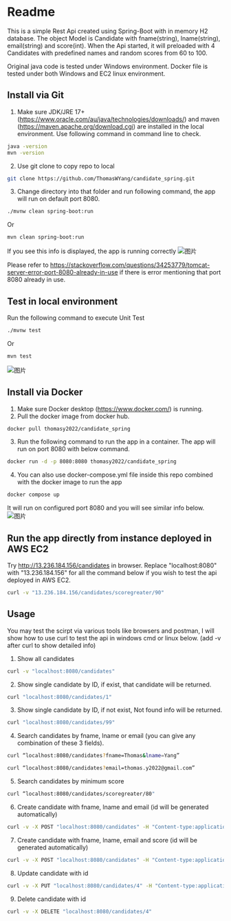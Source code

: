 
# Readme

This is a simple Rest Api created using Spring-Boot with in memory H2 database. The object Model is Candidate with fname(string), lname(string), email(string) and score(int).
When the Api started, it will preloaded with 4 Candidates with predefined names and random scores from 60 to 100.

Original java code is tested under Windows environment. Docker file is tested under both Windows and EC2 linux environment.

## Install via Git

1. Make sure JDK/JRE 17+ (https://www.oracle.com/au/java/technologies/downloads/) and maven (https://maven.apache.org/download.cgi) are installed in the local environment.
Use following command in command line to check.
```sh
java -version
mvn -version
```
2. Use git clone to copy repo to local
```sh
git clone https://github.com/ThomasWYang/candidate_spring.git
```
3. Change directory into that folder and run following command, the app will run on default port 8080.
```sh
./mvnw clean spring-boot:run
```
Or
```sh
mvn clean spring-boot:run
```
If you see this info is displayed, the app is running correctly
![图片](https://user-images.githubusercontent.com/84115795/219512379-42235cb8-0569-4b2c-a6e8-592e8f5369f5.png)

Please refer to https://stackoverflow.com/questions/34253779/tomcat-server-error-port-8080-already-in-use if there is error mentioning that port 8080 already in use.

## Test in local environment

Run the following command to execute Unit Test
```sh
./mvnw test
```
Or
```sh
mvn test
```
![图片](https://user-images.githubusercontent.com/84115795/219512711-6f713a0c-11a8-478e-a95d-a717434f60c9.png)

## Install via Docker

1. Make sure Docker desktop (https://www.docker.com/) is running.
2. Pull the docker image from docker hub.
```sh
docker pull thomasy2022/candidate_spring
```
3. Run the following command to run the app in a container. The app will run on port 8080 with below command.
```sh
docker run -d -p 8080:8080 thomasy2022/candidate_spring
```
4. You can also use docker-compose.yml file inside this repo combined with the docker image to run the app
```sh
docker compose up
```
It will run on configured port 8080 and you will see similar info below. 
![图片](https://user-images.githubusercontent.com/84115795/219513462-6ecf3fe1-9ce0-4bc9-aa5a-f368f246212d.png)

## Run the app directly from instance deployed in AWS EC2

Try http://13.236.184.156/candidates in browser.
Replace "localhost:8080" with "13.236.184.156" for all the command below if you wish to test the api deployed in AWS EC2.
```sh
curl -v "13.236.184.156/candidates/scoregreater/90"
```

## Usage

You may test the scirpt via various tools like browsers and postman, I will show how to use curl to test the api in windows cmd or linux below. (add -v after curl to show detailed info)
1. Show all candidates
```sh
curl -v "localhost:8080/candidates"
```
2. Show single candidate by ID, if exist, that candidate will be returned. 
```sh
curl "localhost:8080/candidates/1"
```
3. Show single candidate by ID, if not exist, Not found info will be returned. 
```sh
curl "localhost:8080/candidates/99"
```
4. Search candidates by fname, lname or email (you can give any combination of these 3 fields).
```sh
curl “localhost:8080/candidates?fname=Thomas&lname=Yang”
```
```sh
curl “localhost:8080/candidates?email=thomas.y2022@gmail.com”
```
5. Search candidates by minimum score
```sh
curl “localhost:8080/candidates/scoregreater/80"
```
6. Create candidate with fname, lname and email (id will be generated automatically)
```sh
curl -v -X POST "localhost:8080/candidates" -H "Content-type:application/json" -d "{\"fname\": \"aaa\", \"lname\": \"bbb\", \"email\":\"aaa@gmail.com\"}"
```
7. Create candidate with fname, lname, email and score (id will be generated automatically)
```sh
curl -v -X POST "localhost:8080/candidates" -H "Content-type:application/json" -d "{\"fname\": \"mmm\", \"lname\": \"nnn\", \"email\":\"mmm@gmail.com\", \"score\":80}"
```
8. Update candidate with id
```sh
curl -v -X PUT "localhost:8080/candidates/4" -H "Content-type:application/json" -d "{\"fname\": \"xxx\", \"lname\": \"yyy\", \"email\":\"xxx@gmail.com\", \"score\":90}"
```
9. Delete candidate with id
```sh
curl -v -X DELETE "localhost:8080/candidates/4"
```

